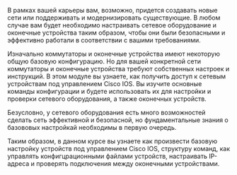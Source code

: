 <!-- verified: agorbachev 03.05.2022 -->

<!-- 2.0.1 -->
В рамках вашей карьеры вам, возможно, придется создавать новые сети или поддерживать и модернизировать существующие. В любом случае вам будет необходимо настраивать сетевое оборудование и оконечные устройства таким образом, чтобы они были безопасными и эффективно работали в соответствии с вашими требованиями.

Изначально коммутаторы и оконечные устройства имеют некоторую общую базовую конфигурацию. Но для вашей конкретной сети коммутаторы и оконечные устройства требуют собственных настроек и инструкций. В этом модуле вы узнаете, как получить доступ к сетевым устройствам под управлением Cisco IOS. Вы изучите основные команды конфигурации и будете использовать их для настройки и проверки сетевого оборудования, а также оконечных устройств.

Безусловно, у сетевого оборудования есть много возможностей сделать сеть эффективной и безопасной, но фундаментальные знания о базововых настройкай необходимы в первую очередь.

Таким образом, в данном курсе вы узнаете как произвести базовую настройку устройств под управлением Cisco IOS, структуру команд, как управлять конфигцрационными файлами устройств, настраивать IP-адреса и проверять подключения между оконечными устройствами.